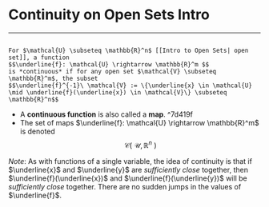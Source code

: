 # Continuity on Open Sets Intro
---

``` ad-Definition

For $\mathcal{U} \subseteq \mathbb{R}^n$ [[Intro to Open Sets| open set]], a function 
$$\underline{f}: \mathcal{U} \rightarrow \mathbb{R}^m $$ 
is *continuous* if for any open set $\mathcal{V} \subseteq \mathbb{R}^m$, the subset 
$$\underline{f}^{-1}\ \mathcal{V} := \{\underline{x} \in \mathcal{U} \mid \underline{f}(\underline{x}) \in \mathcal{V}\} \subseteq \mathbb{R}^n$$

```

- A **continuous function** is also called a **map**.  ^7d419f
- The set of maps $\underline{f}: \mathcal{U} \rightarrow \mathbb{R}^m$ is denoted 
$$\mathcal{C}(\ \mathcal{U}, \mathbb{R}^{n} \ )$$

*Note*: As with functions of a single variable, the idea of continuity is that if $\underline{x}$ and $\underline{y}$ are *sufficiently close* together, then $\underline{f}(\underline{x})$ and $\underline{f}(\underline{y})$ will be *sufficiently close* together. There are no sudden jumps in the values of $\underline{f}$.